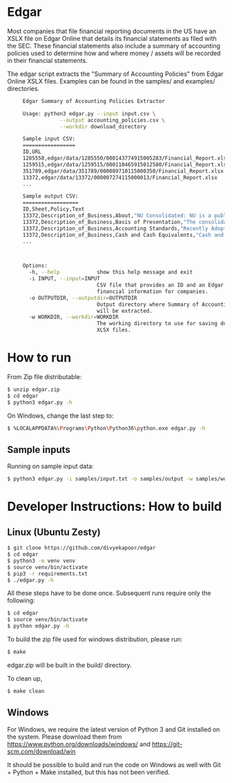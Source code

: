 # Edgar
Most companies that file financial reporting documents in the US have an XSLX file
on Edgar Online that details its financial statements as filed with the SEC. These
financial statements also include a summary of accounting policies used to determine
how and where money / assets will be recorded in their financial statements.

The edgar script extracts the "Summary of Accounting Policies" from Edgar Online XSLX files.
Examples can be found in the samples/ and examples/ directories.

   ```sh
        Edgar Summary of Accounting Policies Extractor

        Usage: python3 edgar.py --input input.csv \
                    --output accounting_policies.csv \
                    --workdir download_directory

        Sample input CSV:
        =================
        ID,URL
        1285550,edgar/data/1285550/000143774915005283/Financial_Report.xlsx
        1259515,edgar/data/1259515/000110465915012580/Financial_Report.xlsx
        351789,edgar/data/351789/000089710115000350/Financial_Report.xlsx
        13372,edgar/data/13372/000007274115000013/Financial_Report.xlsx
        ...

        Sample output CSV:
        ==================
        ID,Sheet,Policy,Text
        13372,Description_of_Business,About,"NU Consolidated: NU is a public..."
        13372,Description_of_Business,Basis of Presentation,"The consolidate..."
        13372,Description_of_Business,Accounting Standards,"Recently Adopted..."
        13372,Description_of_Business,Cash and Cash Equivalents,"Cash and ..."
        ...



        Options:
          -h, --help            show this help message and exit
          -i INPUT, --input=INPUT
                                CSV file that provides an ID and an Edgar URL to fetch
                                financial information for companies.
          -o OUTPUTDIR, --outputdir=OUTPUTDIR
                                Output directory where Summary of Accounting policies
                                will be extracted.
          -w WORKDIR, --workdir=WORKDIR
                                The working directory to use for saving downloaded
                                XLSX files.

   ```

# How to run

From Zip file distributable:

   ```sh
   $ unzip edgar.zip
   $ cd edgar
   $ python3 edgar.py -h
   ```

On Windows, change the last step to:
   ```sh
   $ %LOCALAPPDATA%\Programs\Python\Python36\python.exe edgar.py -h
   ```

## Sample inputs

Running on sample input data:

   ```sh
   $ python3 edgar.py -i samples/input.txt -o samples/output -w samples/workdir
   ```


# Developer Instructions: How to build

## Linux (Ubuntu Zesty)

   ```sh
   $ git clone https://github.com/divyekapoor/edgar
   $ cd edgar
   $ python3 -m venv venv
   $ source venv/bin/activate
   $ pip3 -r requirements.txt
   $ ./edgar.py -h
   ```

All these steps have to be done once. Subsequent runs require only the following:

   ```sh
   $ cd edgar
   $ source venv/bin/activate
   $ python edgar.py -h
   ```

To build the zip file used for windows distribution, please run:

   ```sh
   $ make
   ```
edgar.zip will be built in the build/ directory.

To clean up,
   ```sh
   $ make clean
   ```

## Windows

For Windows, we require the latest version of Python 3 and Git installed on the system.
Please download them from <https://www.python.org/downloads/windows/> and <https://git-scm.com/download/win>

It should be possible to build and run the code on Windows as well with Git + Python + Make installed, 
but this has not been verified.
